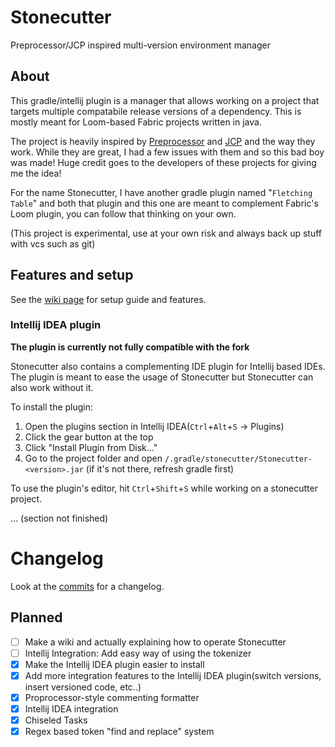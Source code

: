# Stonecutter
Preprocessor/JCP inspired multi-version environment manager

## About
This gradle/intellij plugin is a manager that allows working on a project that targets multiple compatabile release versions of a dependency. This is mostly meant for Loom-based Fabric projects written in java.

The project is heavily inspired by [Preprocessor](https://github.com/ReplayMod/preprocessor) and [JCP](https://github.com/raydac/java-comment-preprocessor) and the way they work. 
While they are great, I had a few issues with them and so this bad boy was made! Huge credit goes to the developers of these projects for giving me the idea!

For the name Stonecutter, I have another gradle plugin named "`Fletching Table`" and both that plugin and this one are meant to complement Fabric's Loom plugin, you can follow that thinking on your own. 

(This project is experimental, use at your own risk and always back up stuff with vcs such as git)

## Features and setup
See the [wiki page](https://github.com/kikugie/Stonecutter-skill-issue-fix/wiki) for setup guide and features.

### Intellij IDEA plugin
**The plugin is currently not fully compatible with the fork**

Stonecutter also contains a complementing IDE plugin for Intellij based IDEs. The plugin is meant to ease the usage of Stonecutter but Stonecutter can also work without it.

To install the plugin:
1. Open the plugins section in Intellij IDEA(`Ctrl`+`Alt`+`S` → Plugins)
2. Click the gear button at the top
3. Click "Install Plugin from Disk..."
4. Go to the project folder and open `/.gradle/stonecutter/Stonecutter-<version>.jar` (if it's not there, refresh gradle first)

To use the plugin's editor, hit `Ctrl`+`Shift`+`S` while working on a stonecutter project.

... (section not finished)

# Changelog
Look at the [commits](https://github.com/kikugie/Stonecutter-skill-issue-fix/commits/main) for a changelog.

## Planned
- [ ] Make a wiki and actually explaining how to operate Stonecutter
- [ ] Intellij Integration: Add easy way of using the tokenizer
- [x] Make the Intellij IDEA plugin easier to install
- [x] Add more integration features to the Intellij IDEA plugin(switch versions, insert versioned code, etc..)
- [x] Proprocessor-style commenting formatter
- [x] Intellij IDEA integration
- [x] Chiseled Tasks
- [x] Regex based token "find and replace" system
